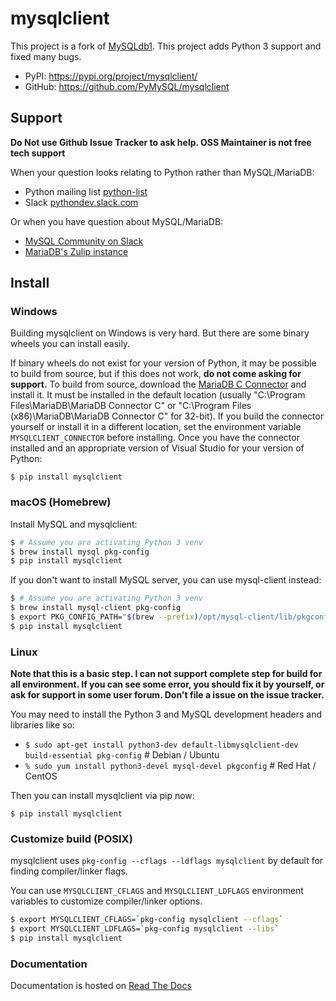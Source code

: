 # mysqlclient

This project is a fork of [MySQLdb1](https://github.com/farcepest/MySQLdb1).
This project adds Python 3 support and fixed many bugs.

* PyPI: https://pypi.org/project/mysqlclient/
* GitHub: https://github.com/PyMySQL/mysqlclient


## Support

**Do Not use Github Issue Tracker to ask help.  OSS Maintainer is not free tech support**

When your question looks relating to Python rather than MySQL/MariaDB:

* Python mailing list [python-list](https://mail.python.org/mailman/listinfo/python-list)
* Slack [pythondev.slack.com](https://pyslackers.com/web/slack)

Or when you have question about MySQL/MariaDB:

* [MySQL Community on Slack](https://lefred.be/mysql-community-on-slack/)
* [MariaDB's Zulip instance](https://mariadb.zulipchat.com/)


## Install

### Windows

Building mysqlclient on Windows is very hard.
But there are some binary wheels you can install easily.

If binary wheels do not exist for your version of Python, it may be possible to
build from source, but if this does not work, **do not come asking for support.**
To build from source, download the
[MariaDB C Connector](https://mariadb.com/downloads/#connectors) and install
it. It must be installed in the default location
(usually "C:\Program Files\MariaDB\MariaDB Connector C" or
"C:\Program Files (x86)\MariaDB\MariaDB Connector C" for 32-bit). If you
build the connector yourself or install it in a different location, set the
environment variable `MYSQLCLIENT_CONNECTOR` before installing. Once you have
the connector installed and an appropriate version of Visual Studio for your
version of Python:

```
$ pip install mysqlclient
```

### macOS (Homebrew)

Install MySQL and mysqlclient:

```bash
$ # Assume you are activating Python 3 venv
$ brew install mysql pkg-config
$ pip install mysqlclient
```

If you don't want to install MySQL server, you can use mysql-client instead:

```bash
$ # Assume you are activating Python 3 venv
$ brew install mysql-client pkg-config
$ export PKG_CONFIG_PATH="$(brew --prefix)/opt/mysql-client/lib/pkgconfig"
$ pip install mysqlclient
```

### Linux

**Note that this is a basic step.  I can not support complete step for build for all
environment.  If you can see some error, you should fix it by yourself, or ask for
support in some user forum.  Don't file a issue on the issue tracker.**

You may need to install the Python 3 and MySQL development headers and libraries like so:

* `$ sudo apt-get install python3-dev default-libmysqlclient-dev build-essential pkg-config`  # Debian / Ubuntu
* `% sudo yum install python3-devel mysql-devel pkgconfig`  # Red Hat / CentOS

Then you can install mysqlclient via pip now:

```
$ pip install mysqlclient
```

### Customize build (POSIX)

mysqlclient uses `pkg-config --cflags --ldflags mysqlclient` by default for finding
compiler/linker flags.

You can use `MYSQLCLIENT_CFLAGS` and `MYSQLCLIENT_LDFLAGS` environment
variables to customize compiler/linker options.

```bash
$ export MYSQLCLIENT_CFLAGS=`pkg-config mysqlclient --cflags`
$ export MYSQLCLIENT_LDFLAGS=`pkg-config mysqlclient --libs`
$ pip install mysqlclient
```

### Documentation

Documentation is hosted on [Read The Docs](https://mysqlclient.readthedocs.io/)
